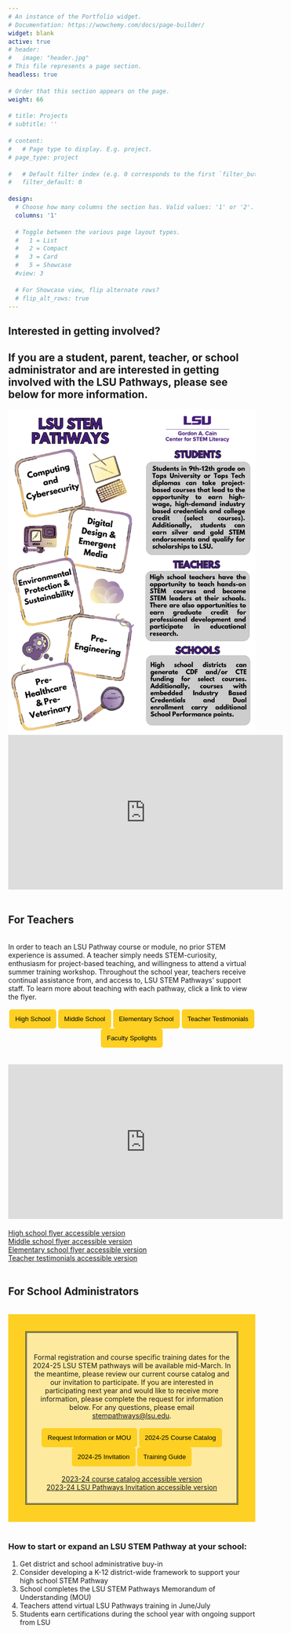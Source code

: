 ```yaml
---
# An instance of the Portfolio widget.
# Documentation: https://wowchemy.com/docs/page-builder/
widget: blank
active: true
# header:
#   image: "header.jpg"
# This file represents a page section.
headless: true

# Order that this section appears on the page.
weight: 66

# title: Projects
# subtitle: ''

# content:
#   # Page type to display. E.g. project.
# page_type: project

#   # Default filter index (e.g. 0 corresponds to the first `filter_button` instance below).
#   filter_default: 0

design:
  # Choose how many columns the section has. Valid values: '1' or '2'.
  columns: '1'

  # Toggle between the various page layout types.
  #   1 = List
  #   2 = Compact
  #   3 = Card
  #   5 = Showcase
  #view: 3

  # For Showcase view, flip alternate rows?
  # flip_alt_rows: true
---
```


## **Interested in getting involved?**
## If you are a student, parent, teacher, or school administrator and are interested in getting involved with the LSU Pathways, please see below for more information.
<center>
<img src = "../graphics/pathways-info.png"alt="LSU Pathways offers 5 tracks: Computing and Cybersecurity, Digital Design and Emergent Media, Environmental Protection and Sustainability, Pre-Engineering, and Pre-Healthcare and Pre-Veterinary" width="560" height="660">
</center>
<center>
<iframe src="https://www.youtube.com/embed/BtUjV6w8g8Q?si=mM2TleVWr0OM3-m6&amp;autoplay=1&mute=1" width="560" height="315" frameborder="0" allowfullscreen></iframe>
</center>

<br>


## For Teachers
<br>
In order to teach an LSU Pathway course or module, no prior STEM experience is assumed. A teacher simply needs STEM-curiosity, enthusiasm for project-based teaching, and willingness to attend a virtual summer training workshop. Throughout the school year, teachers receive continual assistance from, and access to, LSU STEM Pathways’ support staff. To learn more about teaching with each pathway, click a link to view the flyer.
<br>
<br>
<center>
<a href="../../brochures/pathways-infographic.pdf" target="_blank"><button style= "background-color:#fdd023; border: none ; border-radius: 5px; padding: 12px"> High School</button></a> <a href="../../brochures/MiddleSchoolFlyer.pdf" target="_blank"><button style= "background-color:#fdd023; border: none ; border-radius: 5px; padding: 12px"> Middle School</button></a> <a href="../../brochures/ElementaryBrochure.pdf" target="_blank"> <button style= "background-color:#fdd023; border: none ; border-radius: 5px; padding: 12px"> Elementary School</button></a> <a href="../../brochures/Testimonials.pdf" target="_blank"> <button style= "background-color:#fdd023; border: none ; border-radius: 5px; padding: 12px"> Teacher Testimonials</button></a> <a href="../../brochures/Spotlights.pdf" target="_blank"> <button style= "background-color:#fdd023; border: none ; border-radius: 5px; padding: 12px"> Faculty Spolights</button></a>
<br>
<br>
<br>
<iframe src="https://www.youtube.com/embed/mOPWnP5QDjw?si=iGeg1gMNfNGXB1bz&amp;autoplay=1&mute=1" width="560" height="315" frameborder="0" allowfullscreen></iframe>
</center>
<br>
<a href= "https://docs.google.com/document/d/1IMYCa6P8DXuFtnofiAM4iIiO-RQLMtvonZaawV3beqA">High school flyer accessible version</a> 
<br>
<a href= "https://docs.google.com/document/d/1OY13kOd3rVUH-l4U4T5Eg498KSkuOxCGKkoyNNDeS8Q">Middle school flyer accessible version</a> 
<br>
 <a href= "https://docs.google.com/document/d/1Js2pbHcEEfbH70zmD8ItHugH1TmboWNpKEF8EibzMic">Elementary school flyer accessible version</a> 
<br>
 <a href="https://docs.google.com/document/d/1xSkhScopz61YqVoay-tMOYEr7fFw2thKiQI7TkGqB6Q">Teacher testimonials accessible version</a>
<br>
<br>

## For School Administrators
<br>
<div style="background-color:#fdd023; padding: 35px ">

<div style="background-color:#ffffff90; font-color: #000000; border-style: double; padding: 10px">
<br>
<center>

Formal registration and course specific training dates for the 2024-25 LSU STEM pathways will be available mid-March. In the meantime, please review our current course catalog and our invitation to participate.  If you are interested in participating next year and would like to receive more information, please complete the request for information below. For any questions, please email <a href="mailto:stempathways@lsu.edu">stempathways@lsu.edu</a>.
<br>
<br>
<a href=" https://lsu.formstack.com/forms/pathways_interest_form_2024" target="_blank"><button style= "background-color:#fdd023; border: none ; border-radius: 5px; padding: 12px"> Request Information or MOU</button></a> <a href="https://docs.google.com/document/d/1QqsUGYCeUTkjkRMGLlsf_fwB9pz9NJf9XhHrXYChm-o/edit" target="_blank"><button style= "background-color:#fdd023; border: none ; border-radius: 5px; padding: 12px"> 2024-25 Course Catalog </button></a> <a href="https://drive.google.com/file/d/1UWloqX4FzPLiXOzNWgMJZRUEPcbkUrQD/view?usp=drive_link" target="_blank"><button style= "background-color:#fdd023; border: none ; border-radius: 5px; padding: 12px"> 2024-25 Invitation </button></a> <a href="https://docs.google.com/document/d/1uqd_MRA22vHTRycKSePGmq8QqCcBUFHT9pcMv1zElos/edit#heading=h.evbbp36i1a94" target="_blank"><button style= "background-color:#fdd023; border: none ; border-radius: 5px; padding: 12px"> Training Guide </button></a>
<br>
<br>
<a href= "https://docs.google.com/document/d/1fmxepxWRI29BcZZF4nNAClH-a9RUafCg9PGTJMtgEa0">2023-24 course catalog accessible version </a>
<br>
 <a href= "https://docs.google.com/document/d/1Z8_nO-yOT3vCmhjUWEI2_6lAQZ2_c4i8sbxVfDDzmys">2023-24 LSU Pathways Invitation accessible version</a> 


 </center>
 </div>
</div>
<br>

### How to start or expand an LSU STEM Pathway at your school:
1. Get district and school administrative buy-in
2. Consider developing a K-12 district-wide framework to support your high school STEM Pathway
3. School completes the LSU STEM Pathways Memorandum of Understanding (MOU)
4. Teachers attend virtual LSU Pathways training in June/July
5. Students earn certifications during the school year with ongoing support from LSU

 